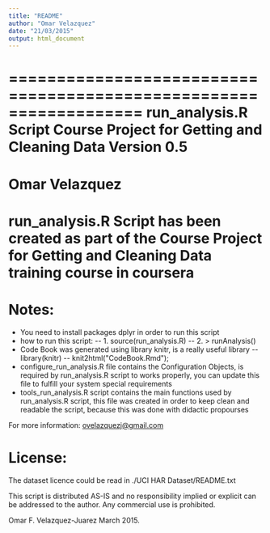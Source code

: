 ```yaml
---
title: "README"
author: "Omar Velazquez"
date: "21/03/2015"
output: html_document
---
```

==================================================================
run_analysis.R Script 
Course Project for Getting and Cleaning Data
Version 0.5
==================================================================
Omar Velazquez
==================================================================
run_analysis.R Script has been created as part of the Course Project for Getting and Cleaning Data training course in coursera
======================================
Notes: 
======
- You need to install packages dplyr in order to run this script
- how to run this script: 
-- 1. source(run_analysis.R) 
-- 2. > runAnalysis()
- Code Book was generated using library knitr, is a really useful library
-- library(knitr)
-- knit2html("CodeBook.Rmd");
- configure_run_analysis.R file contains the Configuration Objects, is required by run_analysis.R script to works properly, you can update this file to fulfill your system special requirements
- tools_run_analysis.R script contains the main functions used by run_analysis.R script, this file was created in order to keep clean and readable the script, because this was done with didactic propourses

For more information: ovelazquezj@gmail.com

License:
========
The dataset licence could be read in ./UCI HAR Dataset/README.txt

This script is distributed AS-IS and no responsibility implied or explicit can be addressed to the author. Any commercial use is prohibited.

Omar F. Velazquez-Juarez March 2015.